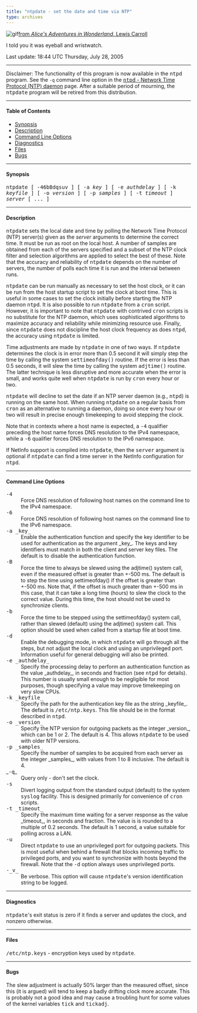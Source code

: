 ```yaml
---
title: "ntpdate - set the date and time via NTP"
type: archives
---
```


![gif](/archives/pic/rabbit.gif)[from _Alice's Adventures in Wonderland_, Lewis Carroll](http://www.eecis.udel.edu/~mills/pictures.html)

I told you it was eyeball and wristwatch.

Last update: 18:44 UTC Thursday, July 28, 2005

* * *

Disclaimer: The functionality of this program is now available in the <tt>ntpd</tt> program. See the `-q` command line option in the [<tt>ntpd</tt> - Network Time Protocol (NTP) daemon](/archives/4.2.6-series/ntpd) page. After a suitable period of mourning, the <tt>ntpdate</tt> program will be retired from this distribution.

* * *

#### Table of Contents

* [Synopsis](/archives/4.2.6-series/ntpdate/#synopsis)
* [Description](/archives/4.2.6-series/ntpdate/#description)
* [Command Line Options](/archives/4.2.6-series/ntpdate/#command-line-options)
* [Diagnostics](/archives/4.2.6-series/ntpdate/#diagnostics)
* [Files](/archives/4.2.6-series/ntpdate/#files)
* [Bugs](/archives/4.2.6-series/ntpdate/#bugs)

* * *

#### Synopsis

<tt>ntpdate [ -46bBdqsuv ] [ -a _key_ ] [ -e _authdelay_ ] [ -k _keyfile_ ] [ -o _version_ ] [ -p _samples_ ] [ -t _timeout_ ] _server_ [ ... ]</tt>

* * *

#### Description

<tt>ntpdate</tt> sets the local date and time by polling the Network Time Protocol (NTP) server(s) given as the _server_ arguments to determine the correct time. It must be run as root on the local host. A number of samples are obtained from each of the servers specified and a subset of the NTP clock filter and selection algorithms are applied to select the best of these. Note that the accuracy and reliability of <tt>ntpdate</tt> depends on the number of servers, the number of polls each time it is run and the interval between runs.

<tt>ntpdate</tt> can be run manually as necessary to set the host clock, or it can be run from the host startup script to set the clock at boot time. This is useful in some cases to set the clock initially before starting the NTP daemon <tt>ntpd</tt>. It is also possible to run <tt>ntpdate</tt> from a <tt>cron</tt> script. However, it is important to note that <tt>ntpdate</tt> with contrived <tt>cron</tt> scripts is no substitute for the NTP daemon, which uses sophisticated algorithms to maximize accuracy and reliability while minimizing resource use. Finally, since <tt>ntpdate</tt> does not discipline the host clock frequency as does <tt>ntpd</tt>, the accuracy using <tt>ntpdate</tt> is limited.

Time adjustments are made by <tt>ntpdate</tt> in one of two ways. If <tt>ntpdate</tt> determines the clock is in error more than 0.5 second it will simply step the time by calling the system <tt>settimeofday()</tt> routine. If the error is less than 0.5 seconds, it will slew the time by calling the system <tt>adjtime()</tt> routine. The latter technique is less disruptive and more accurate when the error is small, and works quite well when <tt>ntpdate</tt> is run by <tt>cron</tt> every hour or two.

<tt>ntpdate</tt> will decline to set the date if an NTP server daemon (e.g., <tt>ntpd</tt>) is running on the same host. When running <tt>ntpdate</tt> on a regular basis from <tt>cron</tt> as an alternative to running a daemon, doing so once every hour or two will result in precise enough timekeeping to avoid stepping the clock.

Note that in contexts where a host name is expected, a <tt>-4</tt> qualifier preceding the host name forces DNS resolution to the IPv4 namespace, while a <tt>-6</tt> qualifier forces DNS resolution to the IPv6 namespace.

If NetInfo support is compiled into <tt>ntpdate</tt>, then the <tt>server</tt> argument is optional if <tt>ntpdate</tt> can find a time server in the NetInfo configuration for <tt>ntpd</tt>.

* * *

#### Command Line Options

<dt><tt>-4</tt></dt>

<dd>Force DNS resolution of following host names on the command line to the IPv4 namespace.</dd>

<dt><tt>-6</tt></dt>

<dd>Force DNS resolution of following host names on the command line to the IPv6 namespace.</dd>

<dt><tt>-a _key_</tt></dt>

<dd>Enable the authentication function and specify the key identifier to be used for authentication as the argument _key_. The keys and key identifiers must match in both the client and server key files. The default is to disable the authentication function.</dd>

<dt><tt>-B</tt></dt>

<dd>Force the time to always be slewed using the adjtime() system call, even if the measured offset is greater than +-500 ms. The default is to step the time using settimeofday() if the offset is greater than +-500 ms. Note that, if the offset is much greater than +-500 ms in this case, that it can take a long time (hours) to slew the clock to the correct value. During this time, the host should not be used to synchronize clients.</dd>

<dt><tt>-b</tt></dt>

<dd>Force the time to be stepped using the settimeofday() system call, rather than slewed (default) using the adjtime() system call. This option should be used when called from a startup file at boot time.</dd>

<dt><tt>-d</tt></dt>

<dd>Enable the debugging mode, in which <tt>ntpdate</tt> will go through all the steps, but not adjust the local clock and using an unprivileged port. Information useful for general debugging will also be printed.</dd>

<dt><tt>-e _authdelay_</tt></dt>

<dd>Specify the processing delay to perform an authentication function as the value _authdelay_, in seconds and fraction (see <tt>ntpd</tt> for details). This number is usually small enough to be negligible for most purposes, though specifying a value may improve timekeeping on very slow CPUs.</dd>

<dt><tt>-k _keyfile_</tt></dt>

<dd>Specify the path for the authentication key file as the string _keyfile_. The default is <tt>/etc/ntp.keys</tt>. This file should be in the format described in <tt>ntpd</tt>.</dd>

<dt><tt>-o _version_</tt></dt>

<dd>Specify the NTP version for outgoing packets as the integer _version_, which can be 1 or 2. The default is 4. This allows <tt>ntpdate</tt> to be used with older NTP versions.</dd>

<dt><tt>-p _samples_</tt></dt>

<dd>Specify the number of samples to be acquired from each server as the integer _samples_, with values from 1 to 8 inclusive. The default is 4.</dd>

<dt>_<tt>-q</tt>_</dt>

<dd>Query only - don't set the clock.</dd>

<dt><tt>-s</tt></dt>

<dd>Divert logging output from the standard output (default) to the system <tt>syslog</tt> facility. This is designed primarily for convenience of <tt>cron</tt> scripts.</dd>

<dt><tt>-t _timeout_</tt></dt>

<dd>Specify the maximum time waiting for a server response as the value _timeout_, in seconds and fraction. The value is is rounded to a multiple of 0.2 seconds. The default is 1 second, a value suitable for polling across a LAN.</dd>

<dt><tt>-u</tt></dt>

<dd>Direct <tt>ntpdate</tt> to use an unprivileged port for outgoing packets. This is most useful when behind a firewall that blocks incoming traffic to privileged ports, and you want to synchronize with hosts beyond the firewall. Note that the <tt>-d</tt> option always uses unprivileged ports.</dd>

<dt><tt>-_v_</tt></dt>

<dd>Be verbose. This option will cause <tt>ntpdate</tt>'s version identification string to be logged.</dd>

</dl>

* * *

#### Diagnostics

<tt>ntpdate</tt>'s exit status is zero if it finds a server and updates the clock, and nonzero otherwise.

* * *

#### Files

<tt>/etc/ntp.keys</tt> - encryption keys used by <tt>ntpdate</tt>.

* * *

#### Bugs

The slew adjustment is actually 50% larger than the measured offset, since this (it is argued) will tend to keep a badly drifting clock more accurate. This is probably not a good idea and may cause a troubling hunt for some values of the kernel variables <tt>tick</tt> and <tt>tickadj</tt>. 